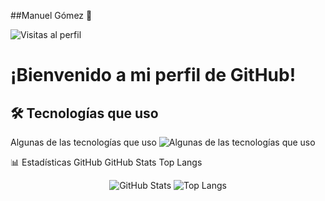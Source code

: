 ##Manuel Gómez 👋

![Visitas al perfil](https://komarev.com/ghpvc/?username=manuelgomez04&color=red)

# ¡Bienvenido a mi perfil de GitHub!
## 🛠 Tecnologías que uso
<p align="center">
  
Algunas de las tecnologías que uso
 <img src="https://i.imgur.com/kzgSUIV.png" alt="Algunas de las tecnologías que uso" width=auto/>

📊 Estadísticas GitHub
GitHub Stats Top Langs
<p align="center">
  <img src="https://github-readme-stats.vercel.app/api?username=manuelgomez04&show_icons=true&theme=radical" alt="GitHub Stats"/>
  <img src="https://github-readme-stats.vercel.app/api/top-langs/?username=manuelgomez04&layout=compact&theme=radical" alt="Top Langs"/>
</p>
</p>

